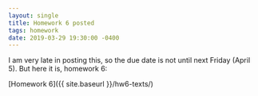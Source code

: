 ```yaml
---
layout: single
title: Homework 6 posted
tags: homework
date: 2019-03-29 19:30:00 -0400
---
```


I am very late in posting this, so the due date is not until next Friday
(April 5).  But here it is, homework 6:

[Homework 6]({{ site.baseurl }}/hw6-texts/)

